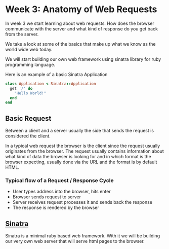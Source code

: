 # Week 3: Anatomy of Web Requests

In week 3 we start learning about web requests. How does the browser communicate with the server and what kind of response do you get back from the server.

We take a look at some of the basics that make up what we know as the world wide web today.

We will start building our own web framework using sinatra library for ruby programming language.

Here is an example of a basic Sinatra Application

```ruby
class Application < Sinatra::Application
  get '/' do 
    "Hello World!"
  end
end
```

## Basic Request

Between a client and a server usually the side that sends the request is considered the client.

In a typical web request the browser is the client since the request usually originates from the browser. The request usually contains information about what kind of data the browser is looking for and in which format is the browser expecting, usually done via the URL and the format is by default HTML. 

### Typical flow of a Request / Response Cycle

+ User types address into the browser, hits enter
+ Browser sends request to server
+ Server receives request processes it and sends back the response
+ The response is rendered by the browser

## [Sinatra](http://www.sinatrarb.com)

Sinatra is a minimal ruby based web framework. With it we will be building our very own web server that will serve html pages to the browser.
